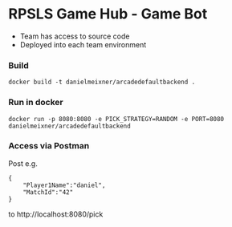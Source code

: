 # RPSLS Game Hub - Game Bot

* Team has access to source code
* Deployed into each team environment

### Build
```
docker build -t danielmeixner/arcadedefaultbackend .
```

### Run in docker
```
docker run -p 8080:8080 -e PICK_STRATEGY=RANDOM -e PORT=8080 danielmeixner/arcadedefaultbackend
```

### Access via Postman
Post e.g. 
```
{
    "Player1Name":"daniel",
    "MatchId":"42"
}
```
to http://localhost:8080/pick
